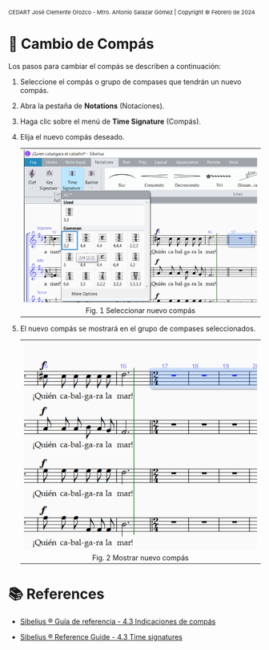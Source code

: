 <!-- Header -->
<span style="font-size:11px;">CEDART José Clemente Orozco - Mtro. Antonio Salazar Gómez | Copyright :copyright: Febrero de 2024</span>

# :game_die: Cambio de Compás

Los pasos para cambiar el compás se describen a continuación:

1. Seleccione el compás o grupo de compases que tendrán un nuevo compás.
2. Abra la pestaña de **Notations** (Notaciones).
3. Haga clic sobre el menú de **Time Signature** (Compás).
4. Elija el nuevo compás deseado.

    ||
    |:--:|
    |![i](img/cambio_compas_01.png)|
    |Fig. 1 Seleccionar nuevo compás|

5. El nuevo compás se mostrará en el grupo de compases seleccionados.

    ||
    |:--:|
    |![i](img/cambio_compas_02.png)|
    |Fig. 2 Mostrar nuevo compás|

# :books: References

- [Sibelius ® Guía de referencia - 4.3 Indicaciones de compás](https://resources.avid.com/SupportFiles/Sibelius/8.4/L10N/ES/reference.pdf)

- [Sibelius ® Reference Guide - 4.3 Time signatures](https://resources.avid.com/SupportFiles/Sibelius/8.2/reference.pdf)